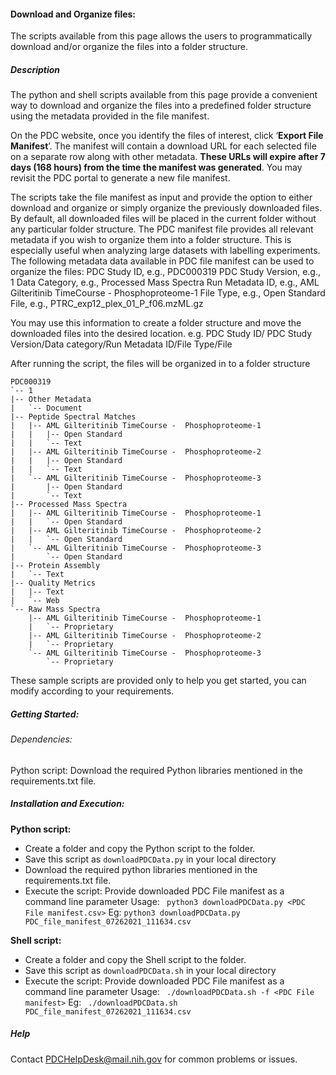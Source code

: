 #### Download and Organize files:
The scripts available from this page allows the users to programmatically download and/or organize the files into a folder structure.
##### Description
The python and shell scripts available from this page provide a convenient way to download and organize the files into a predefined folder structure using the metadata provided in the file manifest.
 
On the PDC website, once you identify the files of interest, click ‘**Export File Manifest**’. The manifest will contain a download URL for each selected file on a separate row along with other metadata. **These URLs will expire after 7 days (168 hours) from the time the manifest was generated**. You may revisit the PDC portal to generate a new file manifest. 
 
The scripts take the file manifest as input and provide the option to either download and organize or simply organize the previously downloaded files.
By default, all downloaded files will be placed in the current folder without any particular folder structure. The PDC manifest file provides all relevant metadata if you wish to organize them into a folder structure. This is especially useful when analyzing large datasets with labelling experiments.
The following metadata data available in PDC file manifest can be used to organize the files:
PDC Study ID, e.g., PDC000319
PDC Study Version, e.g., 1
Data Category, e.g., Processed Mass Spectra
Run Metadata ID, e.g., AML Gilteritinib TimeCourse - Phosphoproteome-1
File Type, e.g., Open Standard
File, e.g., PTRC_exp12_plex_01_P_f06.mzML.gz
 
You may use this information to create a folder structure and move the downloaded files into the desired location.
e.g. PDC Study ID/ PDC Study Version/Data category/Run Metadata ID/File Type/File
 
After running the script, the files will be organized in to a folder structure
```
PDC000319
`-- 1
|-- Other Metadata
|   `-- Document
|-- Peptide Spectral Matches
|   |-- AML Gilteritinib TimeCourse -  Phosphoproteome-1
|   |   |-- Open Standard
|   |   `-- Text
|   |-- AML Gilteritinib TimeCourse -  Phosphoproteome-2
|   |   |-- Open Standard
|   |   `-- Text
|   `-- AML Gilteritinib TimeCourse -  Phosphoproteome-3
|   	|-- Open Standard
|   	`-- Text
|-- Processed Mass Spectra
|   |-- AML Gilteritinib TimeCourse -  Phosphoproteome-1
|   |   `-- Open Standard
|   |-- AML Gilteritinib TimeCourse -  Phosphoproteome-2
|   |   `-- Open Standard
|   `-- AML Gilteritinib TimeCourse -  Phosphoproteome-3
|   	`-- Open Standard
|-- Protein Assembly
|   `-- Text
|-- Quality Metrics
|   |-- Text
|   `-- Web
`-- Raw Mass Spectra
    |-- AML Gilteritinib TimeCourse -  Phosphoproteome-1
    |   `-- Proprietary
    |-- AML Gilteritinib TimeCourse -  Phosphoproteome-2
    |   `-- Proprietary
    `-- AML Gilteritinib TimeCourse -  Phosphoproteome-3
        `-- Proprietary
```

These sample scripts are provided only to help you get started, you can modify according to your requirements.

##### Getting Started:
###### Dependencies:
Python script: Download the required Python libraries mentioned in the requirements.txt file.

##### Installation and Execution:
**Python script:** 
- Create a folder and copy the Python script to the folder.
- Save this script as ```downloadPDCData.py``` in your local directory
- Download the required python libraries mentioned in the requirements.txt file.
- Execute the script: 
Provide downloaded PDC File manifest as a command line parameter
Usage: ``` python3 downloadPDCData.py <PDC File manifest.csv>``` 
Eg: ``` python3 downloadPDCData.py PDC_file_manifest_07262021_111634.csv ```

**Shell script:**
- Create a folder and copy the Shell script to the folder.
- Save this script as ```downloadPDCData.sh``` in your local directory
- Execute the script: 
    Provide downloaded PDC File manifest as a command line parameter
    Usage: ``` ./downloadPDCData.sh -f <PDC File manifest>```
    Eg:  ``` ./downloadPDCData.sh PDC_file_manifest_07262021_111634.csv```

##### Help
Contact PDCHelpDesk@mail.nih.gov for common problems or issues.
 

